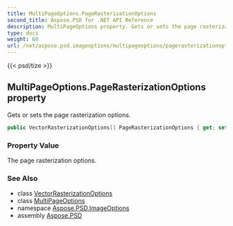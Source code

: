 ```yaml
---
title: MultiPageOptions.PageRasterizationOptions
second_title: Aspose.PSD for .NET API Reference
description: MultiPageOptions property. Gets or sets the page rasterization options
type: docs
weight: 60
url: /net/aspose.psd.imageoptions/multipageoptions/pagerasterizationoptions/
---
```

{{< psd/tize >}}
## MultiPageOptions.PageRasterizationOptions property

Gets or sets the page rasterization options.

```csharp
public VectorRasterizationOptions[] PageRasterizationOptions { get; set; }
```

### Property Value

The page rasterization options.

### See Also

* class [VectorRasterizationOptions](../../vectorrasterizationoptions/)
* class [MultiPageOptions](../)
* namespace [Aspose.PSD.ImageOptions](../../../aspose.psd.imageoptions/)
* assembly [Aspose.PSD](../../../)


